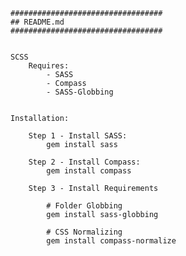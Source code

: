 

	##################################
	## README.md
	##################################


	SCSS
		Requires:
			- SASS
			- Compass
			- SASS-Globbing
	
			
	Installation:

		Step 1 - Install SASS:
			gem install sass

		Step 2 - Install Compass:
			gem install compass

		Step 3 - Install Requirements

			# Folder Globbing
			gem install sass-globbing

			# CSS Normalizing
			gem install compass-normalize